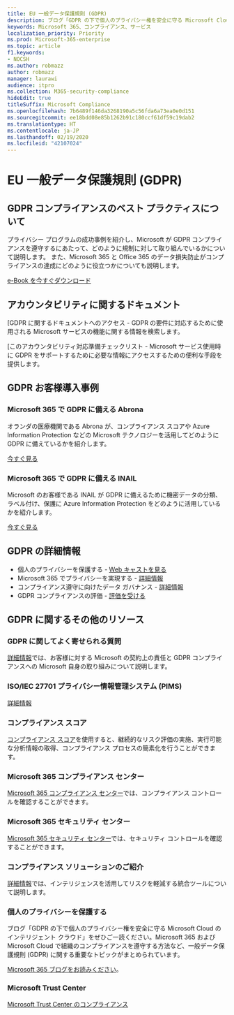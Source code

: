 ```yaml
---
title: EU 一般データ保護規則 (GDPR)
description: ブログ「GDPR の下で個人のプライバシー権を安全に守る Microsoft Cloud のインテリジェント クラウド」をぜひご一読ください。Microsoft 365 および Microsoft Cloud で組織のコンプライアンスを遵守する方法など、一般データ保護規則 (GDPR) に関する重要なトピックがまとめられています。
keywords: Microsoft 365、コンプライアンス、サービス
localization_priority: Priority
ms.prod: Microsoft-365-enterprise
ms.topic: article
f1.keywords:
- NOCSH
ms.author: robmazz
author: robmazz
manager: laurawi
audience: itpro
ms.collection: M365-security-compliance
hideEdit: true
titleSuffix: Microsoft Compliance
ms.openlocfilehash: 7b6489f146da3268190a5c56fda6a73ea0e0d151
ms.sourcegitcommit: ee18bdd08e85b1262b91c180ccf61df59c19dab2
ms.translationtype: HT
ms.contentlocale: ja-JP
ms.lasthandoff: 02/19/2020
ms.locfileid: "42107024"
---
```

# <a name="general-data-protection-regulation-gdpr"></a>EU 一般データ保護規則 (GDPR)

## <a name="learn-about-gdpr-compliance-best-practices"></a>GDPR コンプライアンスのベスト プラクティスについて

プライバシー プログラムの成功事例を紹介し、Microsoft が GDPR コンプライアンスを遵守するにあたって、どのように規制に対して取り組んでいるかについて説明します。 また、Microsoft 365 と Office 365 のデータ損失防止がコンプライアンスの達成にどのように役立つかについても説明します。

[e-Book を今すぐダウンロード](https://go.microsoft.com/fwlink/p/?linkid=2048383)

## <a name="accountability-documentation"></a>アカウンタビリティに関するドキュメント

[GDPR に関するドキュメントへのアクセス - GDPR の要件に対応するために使用される Microsoft サービスの機能に関する情報を検索します。

[このアカウンタビリティ対応準備チェックリスト - Microsoft サービス使用時に GDPR をサポートするために必要な情報にアクセスするための便利な手段を提供します。

## <a name="gdpr-customer-stories"></a>GDPR お客様導入事例

### <a name="abrona-prepares-for-gdpr-with-microsoft-365"></a>Microsoft 365 で GDPR に備える Abrona

オランダの医療機関である Abrona が、コンプライアンス スコアや Azure Information Protection などの Microsoft テクノロジーを活用してどのように GDPR に備えているかを紹介します。

[今すぐ見る](https://go.microsoft.com/fwlink/p/?linkid=2048705)

### <a name="inail-prepares-for-gdpr-with-microsoft-365"></a>Microsoft 365 で GDPR に備える INAIL

Microsoft のお客様である INAIL が GDPR に備えるために機密データの分類、ラベル付け、保護に Azure Information Protection をどのように活用しているかを紹介します。

[今すぐ見る](https://go.microsoft.com/fwlink/p/?linkid=2048894)

## <a name="more-information-on-gdpr"></a>GDPR の詳細情報

- 個人のプライバシーを保護する - [Web キャストを見る](https://go.microsoft.com/fwlink/p/?linkid=2048711)
- Microsoft 365 でプライバシーを実現する - [詳細情報](https://go.microsoft.com/fwlink/p/?linkid=2048712)
- コンプライアンス遵守に向けたデータ ガバナンス - [詳細情報](https://go.microsoft.com/fwlink/p/?linkid=2052751)
- GDPR コンプライアンスの評価 - [評価を受ける](https://go.microsoft.com/fwlink/?linkid=2048712)

## <a name="additional-gdpr-resources"></a>GDPR に関するその他のリソース

### <a name="gdpr-faq"></a>GDPR に関してよく寄せられる質問

[詳細情報](https://www.microsoft.com/trust-center/privacy/gdpr-faqs)では、お客様に対する Microsoft の契約上の責任と GDPR コンプライアンスへの Microsoft 自身の取り組みについて説明します。

### <a name="isoiec-27701-privacy-information-management-system-pims"></a>ISO/IEC 27701 プライバシー情報管理システム (PIMS)

[詳細情報](offering-iso-27701.md)

### <a name="compliance-score"></a>コンプライアンス スコア

[コンプライアンス スコア](compliance-score.md)を使用すると、継続的なリスク評価の実施、実行可能な分析情報の取得、コンプライアンス プロセスの簡素化を行うことができます。

### <a name="microsoft-365-compliance-center"></a>Microsoft 365 コンプライアンス センター

[Microsoft 365 コンプライアンス センター](microsoft-365-compliance-center.md)では、コンプライアンス コントロールを確認することができます。

### <a name="microsoft-365-security-center"></a>Microsoft 365 セキュリティ センター

[Microsoft 365 セキュリティ センター](https://docs.microsoft.com/microsoft-365/security/mtp/overview-security-center)では、セキュリティ コントロールを確認することができます。

### <a name="discover-compliance-solutions"></a>コンプライアンス ソリューションのご紹介

[詳細情報](https://products.office.com/business/security-and-compliance/compliance-solutions)では、インテリジェンスを活用してリスクを軽減する統合ツールについて説明します。

### <a name="safeguard-individual-privacy"></a>個人のプライバシーを保護する

ブログ「GDPR の下で個人のプライバシー権を安全に守る Microsoft Cloud のインテリジェント クラウド」をぜひご一読ください。Microsoft 365 および Microsoft Cloud で組織のコンプライアンスを遵守する方法など、一般データ保護規則 (GDPR) に関する重要なトピックがまとめられています。

[Microsoft 365 ブログをお読みください](https://go.microsoft.com/fwlink/p/?linkid=2048733)。

### <a name="microsoft-trust-center"></a>Microsoft Trust Center

[Microsoft Trust Center のコンプライアンス](https://www.microsoft.com/trust-center/compliance/compliance-overview)
